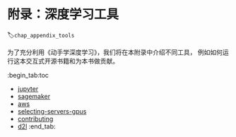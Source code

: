 # 附录：深度学习工具
:label:`chap_appendix_tools`

为了充分利用《动手学深度学习》，我们将在本附录中介绍不同工具，
例如如何运行这本交互式开源书籍和为本书做贡献。

:begin_tab:toc
 - [jupyter](chapter_appendix-tools-for-deep-learning/jupyter.ipynb)
 - [sagemaker](chapter_appendix-tools-for-deep-learning/sagemaker.ipynb)
 - [aws](chapter_appendix-tools-for-deep-learning/aws.ipynb)
 - [selecting-servers-gpus](chapter_appendix-tools-for-deep-learning/selecting-servers-gpus.ipynb)
 - [contributing](chapter_appendix-tools-for-deep-learning/contributing.ipynb)
 - [d2l](chapter_appendix-tools-for-deep-learning/d2l.ipynb)
:end_tab:

